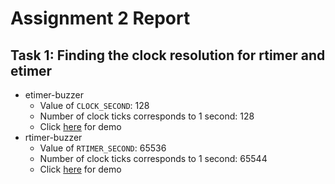 # Assignment 2 Report

## Task 1: Finding the clock resolution for rtimer and etimer

- etimer-buzzer
  - Value of `CLOCK_SECOND`: 128
  - Number of clock ticks corresponds to 1 second: 128
  - Click [here](https://drive.google.com/file/d/11j7SHN_nraLahzcmc7qq0qjMfPiCuRtp/view?usp=sharing) for demo
- rtimer-buzzer
  - Value of `RTIMER_SECOND`: 65536
  - Number of clock ticks corresponds to 1 second: 65544
  - Click [here](https://drive.google.com/file/d/16VtcWkAAA-wgrLYRcDcUefBu6yV0Ftz3/view?usp=sharing) for demo